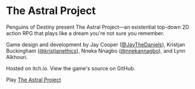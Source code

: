 # The Astral Project

Penguins of Destiny present The Astral Project—an existential top-down 2D action RPG that plays like a dream you're not sure you remember.

Game design and development by Jay Cooper ([@JayTheDaniels](https://github.com/JayTheDaniels)), Kristjan Buckingham ([@kristjanethics](https://github.com/kristjanethics)), Nneka Nnagbo ([@nnekannagbo](https://github.com/nnekannagbo)), and Lynn Alkhouri. 

Hosted on itch.io. View the game's source on GitHub.

Play [The Astral Project](https://jaythedaniels.itch.io/the-astral-project)
